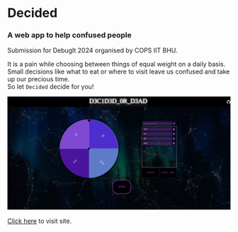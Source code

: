 # Decided
### A web app to help confused people
Submission for DebugIt 2024 organised by COPS IIT BHU.

It is a pain while choosing between things of equal weight on a daily basis. Small decisions like what to eat or where to visit leave us confused and take up our precious time.<br/>
So let ```Decided``` decide for you!

![](./img/web-page-image.png)

[Click here](https://shinigami-777.github.io/Decided/) to visit site.
